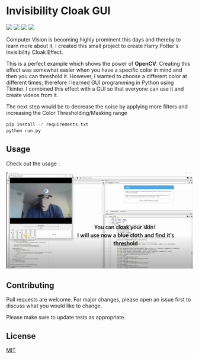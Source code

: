 # Invisibility Cloak GUI

![](https://img.shields.io/badge/Python-3.6-red)
![](https://img.shields.io/badge/Tkinter-8.6-blue)
![](https://img.shields.io/badge/Numpy-1.19.2-blue)
![](https://img.shields.io/badge/OpenCV-4.0-blue)

Computer Vision is becoming highly prominent this days and thereby to learn more about it, I created this small project to create Harry Potter's Invisibility Cloak Effect.

This is a perfect example which shows the power of **OpenCV**. Creating this effect was somewhat easier when you have a specific color in mind and then you can threshold it. However, I wanted to choose a different color at different times; therefore I learned GUI programming in Python using Tkinter. I combined this effect with a GUI so that everyone can use it and create videos from it.

The next step would be to decrease the noise by applying more filters and increasing the Color Thresholding/Masking range

```bash
pip install -r requirements.txt
python run.py
```
## Usage
Check out the usage :

[![Watch the video](https://github.com/adityavyasbme/InvisibilityCloakGUI/blob/master/vid.png?raw=true)](https://www.youtube.com/watch?v=KPSEOzYA6YI)

## Contributing
Pull requests are welcome. For major changes, please open an issue first to discuss what you would like to change.

Please make sure to update tests as appropriate.

## License
[MIT](https://github.com/adityavyasbme/InvisibilityCloakGUI/blob/master/LICENSE.md)
